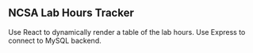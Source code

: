 ## NCSA Lab Hours Tracker
Use React to dynamically render a table of the lab hours.
Use Express to connect to MySQL backend.
